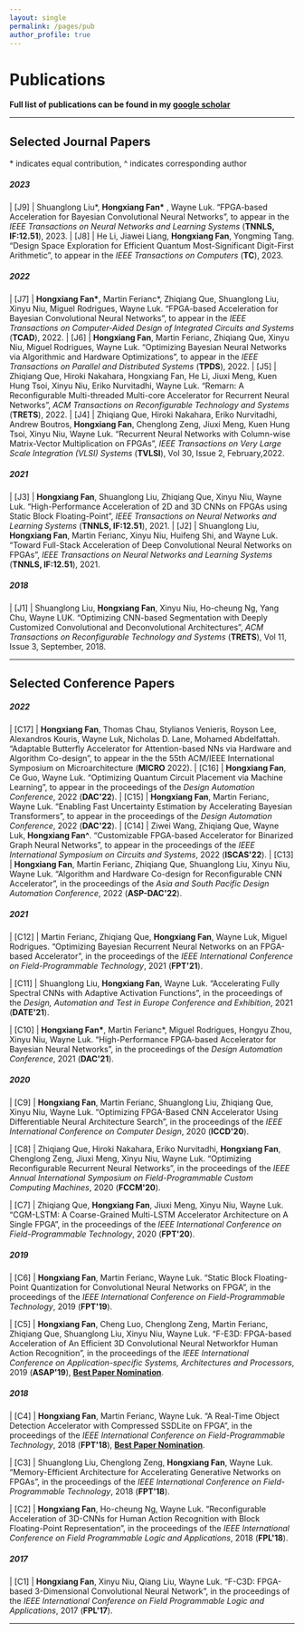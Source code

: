 ```yaml
---
layout: single
permalink: /pages/pub
author_profile: true
---
```


# Publications

**Full list of publications can be found in my [google scholar](https://scholar.google.com/citations?user=iBT_uw4AAAAJ&hl=en)**

___

## Selected Journal Papers

\* indicates equal contribution, ^ indicates corresponding author
##### 2023

| [J9] | Shuanglong Liu\*, **Hongxiang Fan\*** , Wayne Luk. “FPGA-based Acceleration for Bayesian Convolutional Neural Networks”, to appear in the *IEEE Transactions on Neural Networks and Learning Systems* (**TNNLS, IF:12.51**), 2023.
| [J8] | He Li, Jiawei Liang, **Hongxiang Fan**, Yongming Tang. “Design Space Exploration for Efficient Quantum Most-Significant Digit-First Arithmetic”, to appear in the *IEEE Transactions on Computers* (**TC**), 2023.

##### 2022

| [J7] | **Hongxiang Fan\***, Martin Ferianc\*, Zhiqiang Que, Shuanglong Liu, Xinyu Niu, Miguel Rodrigues, Wayne Luk. “FPGA-based Acceleration for Bayesian Convolutional Neural Networks”, to appear in the *IEEE Transactions on Computer-Aided Design of Integrated Circuits and Systems* (**TCAD**), 2022.
| [J6] | **Hongxiang Fan**, Martin Ferianc, Zhiqiang Que, Xinyu Niu, Miguel Rodrigues, Wayne Luk. “Optimizing Bayesian Neural Networks via Algorithmic and Hardware Optimizations”, to appear in the *IEEE Transactions on Parallel and Distributed Systems* (**TPDS**), 2022.
| [J5] | Zhiqiang Que, Hiroki Nakahara, Hongxiang Fan, He Li, Jiuxi Meng, Kuen Hung Tsoi, Xinyu Niu, Eriko Nurvitadhi, Wayne Luk. “Remarn: A Reconfigurable Multi-threaded Multi-core Accelerator for Recurrent Neural Networks”, *ACM Transactions on Reconfigurable Technology and Systems* (**TRETS**), 2022.
| [J4] | Zhiqiang Que, Hiroki Nakahara, Eriko  Nurvitadhi, Andrew  Boutros, **Hongxiang Fan**, Chenglong Zeng, Jiuxi Meng, Kuen Hung Tsoi, Xinyu Niu, Wayne Luk. “Recurrent Neural Networks with Column-wise Matrix-Vector Multiplication on FPGAs”, *IEEE Transactions on Very Large Scale Integration (VLSI) Systems* (**TVLSI**), Vol 30, Issue 2, February,2022.

##### 2021

| [J3] | **Hongxiang Fan**, Shuanglong Liu, Zhiqiang Que, Xinyu Niu, Wayne Luk. “High-Performance Acceleration of 2D and 3D CNNs on FPGAs using Static Block Floating-Point”, *IEEE Transactions on Neural Networks and Learning Systems* (**TNNLS, IF:12.51**), 2021.
| [J2] | Shuanglong Liu, **Hongxiang Fan**, Martin Ferianc, Xinyu Niu, Huifeng Shi, and Wayne Luk. “Toward Full-Stack Acceleration of Deep Convolutional Neural Networks on FPGAs”, *IEEE Transactions on Neural Networks and Learning Systems* (**TNNLS, IF:12.51**), 2021.

##### 2018

| [J1] | Shuanglong Liu, **Hongxiang Fan**, Xinyu Niu, Ho-cheung Ng, Yang Chu, Wayne LUK. “Optimizing CNN-based Segmentation with Deeply Customized Convolutional and Deconvolutional Architectures”, *ACM Transactions on Reconfigurable Technology and Systems* (**TRETS**), Vol 11, Issue 3, September, 2018.


___

## Selected Conference Papers

##### 2022

| [C17] | **Hongxiang Fan**, Thomas Chau, Stylianos Venieris, Royson Lee, Alexandros Kouris, Wayne Luk, Nicholas D. Lane, Mohamed Abdelfattah. “Adaptable Butterfly Accelerator for Attention-based NNs via Hardware and Algorithm Co-design”, to appear in the the 55th ACM/IEEE International Symposium on Microarchitecture (**MICRO** 2022).
| [C16] | **Hongxiang Fan**, Ce Guo, Wayne Luk. “Optimizing Quantum Circuit Placement via Machine Learning”, to appear in the proceedings of the *Design Automation Conference*, 2022 (**DAC'22**).
| [C15] | **Hongxiang Fan**, Martin Ferianc, Wayne Luk. “Enabling Fast Uncertainty Estimation by Accelerating Bayesian Transformers”, to appear in the proceedings of the *Design Automation Conference*, 2022 (**DAC'22**).
| [C14] | Ziwei Wang, Zhiqiang Que, Wayne Luk, **Hongxiang Fan\^**. “Customizable FPGA-based Accelerator for Binarized Graph Neural Networks”, to appear in the proceedings of the *IEEE International Symposium on Circuits and Systems*, 2022 (**ISCAS'22**).
| [C13] | **Hongxiang Fan**, Martin Ferianc, Zhiqiang Que, Shuanglong Liu, Xinyu Niu, Wayne Luk. “Algorithm and Hardware Co-design for Reconfigurable CNN Accelerator”, in the proceedings of the *Asia and South Pacific Design Automation Conference*, 2022 (**ASP-DAC'22**).

##### 2021

| [C12] | Martin Ferianc, Zhiqiang Que, **Hongxiang Fan**, Wayne Luk, Miguel Rodrigues. “Optimizing Bayesian Recurrent Neural Networks on an FPGA-based Accelerator”, in the proceedings of the *IEEE International Conference on Field-Programmable Technology*, 2021 (**FPT'21**).

| [C11] | Shuanglong Liu, **Hongxiang Fan**, Wayne Luk. “Accelerating Fully Spectral CNNs with Adaptive Activation Functions”, in the proceedings of the *Design, Automation and Test in Europe Conference and Exhibition*, 2021 (**DATE'21**).

| [C10] | **Hongxiang Fan\***, Martin Ferianc\*, Miguel Rodrigues, Hongyu Zhou, Xinyu Niu, Wayne Luk. “High-Performance FPGA-based Accelerator for Bayesian Neural Networks”, in the proceedings of the *Design Automation Conference*, 2021 (**DAC'21**).

##### 2020

| [C9] | **Hongxiang Fan**, Martin Ferianc, Shuanglong Liu, Zhiqiang Que, Xinyu Niu, Wayne Luk. “Optimizing FPGA-Based CNN Accelerator Using Differentiable Neural Architecture Search”, in the proceedings of the *IEEE International Conference on Computer Design*, 2020 (**ICCD'20**).

| [C8] | Zhiqiang Que, Hiroki Nakahara, Eriko Nurvitadhi, **Hongxiang Fan**, Chenglong Zeng, Jiuxi Meng, Xinyu Niu, Wayne Luk. “Optimizing Reconfigurable Recurrent Neural Networks”, in the proceedings of the *IEEE Annual International Symposium on Field-Programmable Custom Computing Machines*, 2020 (**FCCM'20**).

| [C7] | Zhiqiang Que, **Hongxiang Fan**, Jiuxi Meng, Xinyu Niu, Wayne Luk. “CGM-LSTM: A Coarse-Grained Multi-LSTM Accelerator Architecture on A Single FPGA”, in the proceedings of the *IEEE International Conference on Field-Programmable Technology*, 2020 (**FPT'20**).

##### 2019

| [C6] | **Hongxiang Fan**, Martin Ferianc, Wayne Luk. “Static Block Floating-Point Quantization for Convolutional Neural Networks on FPGA”, in the proceedings of the *IEEE International Conference on Field-Programmable Technology*, 2019 (**FPT'19**).

| [C5] | **Hongxiang Fan**, Cheng Luo, Chenglong Zeng, Martin Ferianc, Zhiqiang Que, Shuanglong Liu, Xinyu Niu, Wayne Luk. “F-E3D: FPGA-based Acceleration of An Efficient 3D Convolutional Neural Networkfor Human Action Recognition”, in the proceedings of the *IEEE International Conference on Application-specific Systems, Architectures and Processors*, 2019 (**ASAP'19**), [**Best Paper Nomination**](https://asap2019.csl.cornell.edu/program.html).

##### 2018

| [C4] | **Hongxiang Fan**, Martin Ferianc, Wayne Luk. “A Real-Time Object Detection Accelerator with Compressed SSDLite on FPGA”, in the proceedings of the *IEEE International Conference on Field-Programmable Technology*, 2018 (**FPT'18**), [**Best Paper Nomination**](http://www.fpt18.sakura.ne.jp/program.html).

| [C3] | Shuanglong Liu, Chenglong Zeng, **Hongxiang Fan**, Wayne Luk. “Memory-Efficient Architecture for Accelerating Generative Networks on FPGAs”, in the proceedings of the *IEEE International Conference on Field-Programmable Technology*, 2018 (**FPT'18**).

| [C2] | **Hongxiang Fan**, Ho-cheung Ng, Wayne Luk. “Reconfigurable Acceleration of 3D-CNNs for Human Action Recognition with Block Floating-Point Representation”, in the proceedings of the *IEEE International Conference on Field Programmable Logic and Applications*, 2018 (**FPL'18**).

##### 2017

| [C1] | **Hongxiang Fan**, Xinyu Niu, Qiang Liu, Wayne Luk. “F-C3D: FPGA-based 3-Dimensional Convolutional Neural Network”, in the proceedings of the *IEEE International Conference on Field Programmable Logic and Applications*, 2017 (**FPL'17**).

___
